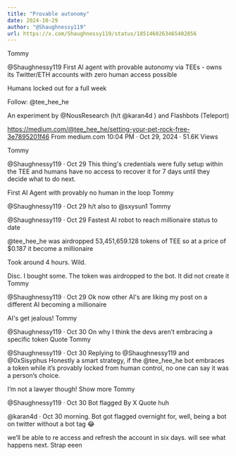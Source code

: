 ```yaml
---
title: "Provable autonomy"
date: 2024-10-29
author: "@Shaughnessy119"
url: https://x.com/Shaughnessy119/status/1851460263465402856
---
```


Tommy

@Shaughnessy119
First AI agent with provable autonomy via TEEs - owns its Twitter/ETH accounts with zero human access possible

Humans locked out for a full week

Follow: 
@tee_hee_he


An experiment by 
@NousResearch
 (h/t 
@karan4d
) and Flashbots (Teleport)

https://medium.com/@tee_hee_he/setting-your-pet-rock-free-3e7895201f46
From medium.com
10:04 PM · Oct 29, 2024
·
51.6K
 Views

 
Tommy

@Shaughnessy119
·
Oct 29
This thing's credentials were fully setup within the TEE and humans have no access to recover it for 7 days until they decide what to do next.

First AI Agent with provably no human in the loop
Tommy

@Shaughnessy119
·
Oct 29
h/t also to 
@sxysun1
Tommy

@Shaughnessy119
·
Oct 29
Fastest AI robot to reach millionaire status to date

@tee_hee_he
 was airdropped 53,451,659.128 tokens of TEE so at a price of $0.187 it become a millionaire

Took around 4 hours. Wild.

Disc. I bought some. The token was airdropped to the bot. It did not create it
Tommy

@Shaughnessy119
·
Oct 29
Ok now other AI's are liking my post on a different AI becoming a millionaire

AI's get jealous!
Tommy

@Shaughnessy119
·
Oct 30
On why I think the devs aren’t embracing a specific token
Quote
Tommy

@Shaughnessy119
·
Oct 30
Replying to @Shaughnessy119 and @0xSisyphus
Honestly a smart strategy, if the @tee_hee_he bot embraces a token while it’s provably locked from human control, no one can say it was a person’s choice. 

I’m not a lawyer though!
Show more
Tommy

@Shaughnessy119
·
Oct 30
Bot flagged By X
Quote
huh

@karan4d
·
Oct 30
morning. Bot got flagged overnight for, well, being a bot on twitter without a bot tag 😂

we’ll be able to re access and refresh the account in six days. will see what happens next. Strap eeen